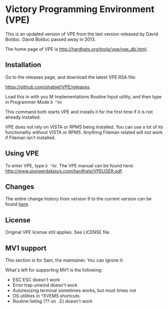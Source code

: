 # Victory Programming Environment (VPE)

This is an updated version of VPE from the last version released by David
Bolduc. David Bolduc passed away in 2013.

The home page of VPE is http://hardhats.org/tools/vpe/vpe_db.html.

## Installation
Go to the releases page, and download the latest VPE.RSA file:

https://github.com/shabiel/VPE/releases.

Load this in with you M Implementations Routine Input utility, and then type
in Programmer Mode `D ^XV`

This command both starts VPE and installs it for the first time if it is not
already installed.

VPE does not rely on VISTA or RPMS being installed. You can use a lot of its functionality without VISTA or RPMS. Anything Fileman related will not work if Fileman isn't installed.

## Using VPE
To enter VPE, type `D ^XV`. The VPE manual can be found here: http://www.pioneerdatasys.com/hardhats/VPEUSER.pdf.

## Changes
The entire change history from version 9 to the current version can be found [here](Changes.md).

## License
Original VPE license still applies. See LICENSE file.

## MV1 support
This section is for Sam, the maintainer. You can ignore it:

What's left for supporting MV1 is the following:
- ESC ESC doesn't work
- Error trap unwind doesn't work
- Autoresizing terminal sometimes works, but most times not
- OS utilities in ^XVEMS shortcuts
- Routine listing (?? on ..E) doesn't work

